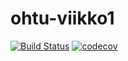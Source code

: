 # ohtu-viikko1

[![Build Status](https://travis-ci.org/xneme/ohtu-viikko1.svg?branch=master)](https://travis-ci.org/xneme/ohtu-viikko1)
[![codecov](https://codecov.io/gh/xneme/ohtu-viikko1/branch/master/graph/badge.svg)](https://codecov.io/gh/xneme/ohtu-viikko1)
